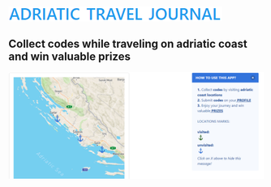 <img alt="title" src="./readmeImages/adriatic-travel-journal1.PNG">

## Collect codes while traveling on adriatic coast and win valuable prizes

<img alt="title" src="./readmeImages/adriatic-travel-journal2.PNG">
